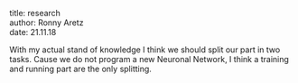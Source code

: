<p>
title: research<br>
author: Ronny Aretz<br>
date: 21.11.18
</p>

With my actual stand of knowledge I think we should split our part in two tasks. Cause we do not program a new Neuronal Network, I think a training and running part are the only splitting.